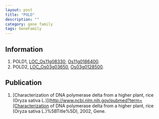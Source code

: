 ```yaml
---
layout: post
title: "POLD"
description: ""
category: gene family
tags: GeneFamily
---
```


## Information
1. POLD1, [LOC_Os11g08330](http://rice.plantbiology.msu.edu/cgi-bin/ORF_infopage.cgi?orf=LOC_Os11g08330), [Os11g0186400](http://rapdb.dna.affrc.go.jp/viewer/gbrowse_details/irgsp1?name=Os11g0186400).
2. POLD2, [LOC_Os03g03650](http://rice.plantbiology.msu.edu/cgi-bin/ORF_infopage.cgi?orf=LOC_Os03g03650), [Os03g0128500](http://rapdb.dna.affrc.go.jp/viewer/gbrowse_details/irgsp1?name=Os03g0128500).

## Publication
1. [Characterization of DNA polymerase delta from a higher plant, rice (Oryza sativa L.)](http://www.ncbi.nlm.nih.gov/pubmed?term=(Characterization of DNA polymerase delta from a higher plant, rice (Oryza sativa L.)%5BTitle%5D), 2002, Gene.


